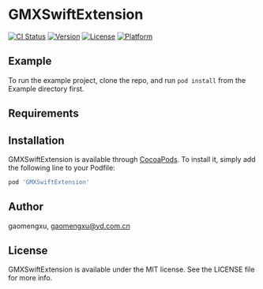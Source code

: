 # GMXSwiftExtension

[![CI Status](https://img.shields.io/travis/gaomengxu/GMXSwiftExtension.svg?style=flat)](https://travis-ci.org/gaomengxu/GMXSwiftExtension)
[![Version](https://img.shields.io/cocoapods/v/GMXSwiftExtension.svg?style=flat)](https://cocoapods.org/pods/GMXSwiftExtension)
[![License](https://img.shields.io/cocoapods/l/GMXSwiftExtension.svg?style=flat)](https://cocoapods.org/pods/GMXSwiftExtension)
[![Platform](https://img.shields.io/cocoapods/p/GMXSwiftExtension.svg?style=flat)](https://cocoapods.org/pods/GMXSwiftExtension)

## Example

To run the example project, clone the repo, and run `pod install` from the Example directory first.

## Requirements

## Installation

GMXSwiftExtension is available through [CocoaPods](https://cocoapods.org). To install
it, simply add the following line to your Podfile:

```ruby
pod 'GMXSwiftExtension'
```

## Author

gaomengxu, gaomengxu@yd.com.cn

## License

GMXSwiftExtension is available under the MIT license. See the LICENSE file for more info.
